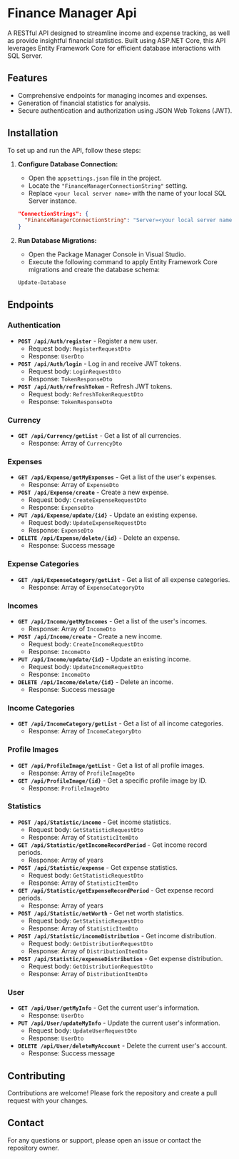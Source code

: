 # Finance Manager Api

A RESTful API designed to streamline income and expense tracking, as well as provide insightful financial statistics. Built using ASP.NET Core, this API leverages Entity Framework Core for efficient database interactions with SQL Server. 

## Features

- Comprehensive endpoints for managing incomes and expenses.
- Generation of financial statistics for analysis.
- Secure authentication and authorization using JSON Web Tokens (JWT).

## Installation

To set up and run the API, follow these steps:

1.  **Configure Database Connection:**
    * Open the `appsettings.json` file in the project.
    * Locate the `"FinanceManagerConnectionString"` setting.
    * Replace `<your local server name>` with the name of your local SQL Server instance.

    ```json
    "ConnectionStrings": {
      "FinanceManagerConnectionString": "Server=<your local server name>;Database=FinanceManager;Trusted_Connection=true;TrustServerCertificate=True"
    }
    ```

2.  **Run Database Migrations:**
    * Open the Package Manager Console in Visual Studio.
    * Execute the following command to apply Entity Framework Core migrations and create the database schema:

    ```powershell
    Update-Database
    ```

## Endpoints

### Authentication

*   **`POST /api/Auth/register`** - Register a new user.
    *   Request body: `RegisterRequestDto`
    *   Response: `UserDto`
*   **`POST /api/Auth/login`** - Log in and receive JWT tokens.
    *   Request body: `LoginRequestDto`
    *   Response: `TokenResponseDto`
*   **`POST /api/Auth/refreshToken`** - Refresh JWT tokens.
    *   Request body: `RefreshTokenRequestDto`
    *   Response: `TokenResponseDto`

### Currency

*   **`GET /api/Currency/getList`** - Get a list of all currencies.
    *   Response: Array of `CurrencyDto`

### Expenses

*   **`GET /api/Expense/getMyExpenses`** - Get a list of the user's expenses.
    *   Response: Array of `ExpenseDto`
*   **`POST /api/Expense/create`** - Create a new expense.
    *   Request body: `CreateExpenseRequestDto`
    *   Response: `ExpenseDto`
*   **`PUT /api/Expense/update/{id}`** - Update an existing expense.
    *   Request body: `UpdateExpenseRequestDto`
    *   Response: `ExpenseDto`
*   **`DELETE /api/Expense/delete/{id}`** - Delete an expense.
    *   Response: Success message

### Expense Categories

*   **`GET /api/ExpenseCategory/getList`** - Get a list of all expense categories.
    *   Response: Array of `ExpenseCategoryDto`

### Incomes

*   **`GET /api/Income/getMyIncomes`** - Get a list of the user's incomes.
    *   Response: Array of `IncomeDto`
*   **`POST /api/Income/create`** - Create a new income.
    *   Request body: `CreateIncomeRequestDto`
    *   Response: `IncomeDto`
*   **`PUT /api/Income/update/{id}`** - Update an existing income.
    *   Request body: `UpdateIncomeRequestDto`
    *   Response: `IncomeDto`
*   **`DELETE /api/Income/delete/{id}`** - Delete an income.
    *   Response: Success message

### Income Categories

*   **`GET /api/IncomeCategory/getList`** - Get a list of all income categories.
    *   Response: Array of `IncomeCategoryDto`

### Profile Images

*   **`GET /api/ProfileImage/getList`** - Get a list of all profile images.
    *   Response: Array of `ProfileImageDto`
*   **`GET /api/ProfileImage/{id}`** - Get a specific profile image by ID.
    *   Response: `ProfileImageDto`

### Statistics

*   **`POST /api/Statistic/income`** - Get income statistics.
    *   Request body: `GetStatisticRequestDto`
    *   Response: Array of `StatisticItemDto`
*   **`GET /api/Statistic/getIncomeRecordPeriod`** - Get income record periods.
    *   Response: Array of years
*   **`POST /api/Statistic/expense`** - Get expense statistics.
    *   Request body: `GetStatisticRequestDto`
    *   Response: Array of `StatisticItemDto`
*   **`GET /api/Statistic/getExpenseRecordPeriod`** - Get expense record periods.
    *   Response: Array of years
*   **`POST /api/Statistic/netWorth`** - Get net worth statistics.
    *   Request body: `GetStatisticRequestDto`
    *   Response: Array of `StatisticItemDto`
*   **`POST /api/Statistic/incomeDistribution`** - Get income distribution.
    *   Request body: `GetDistributionRequestDto`
    *   Response: Array of `DistributionItemDto`
*   **`POST /api/Statistic/expenseDistribution`** - Get expense distribution.
    *   Request body: `GetDistributionRequestDto`
    *   Response: Array of `DistributionItemDto`

### User

*   **`GET /api/User/getMyInfo`** - Get the current user's information.
    *   Response: `UserDto`
*   **`PUT /api/User/updateMyInfo`** - Update the current user's information.
    *   Request body: `UpdateUserRequestDto`
    *   Response: `UserDto`
*   **`DELETE /api/User/deleteMyAccount`** - Delete the current user's account.
    *   Response: Success message

## Contributing
Contributions are welcome! Please fork the repository and create a pull request with your changes.

## Contact
For any questions or support, please open an issue or contact the repository owner.
